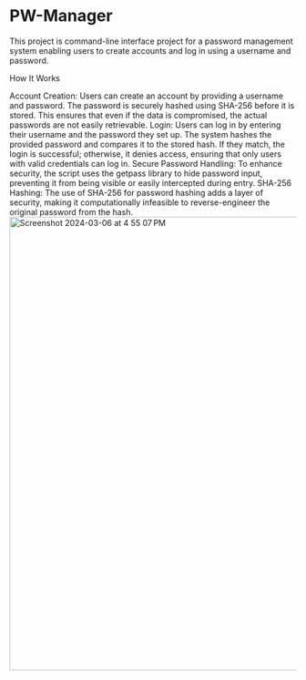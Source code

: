 # PW-Manager
This project is command-line interface project for a password management system enabling users to create accounts and log in using a username and password.

How It Works
<div></div>
    Account Creation: Users can create an account by providing a username and password. The password is securely hashed using SHA-256 before it is stored. This ensures that even if the data is compromised, the actual passwords are not easily retrievable.
    Login: Users can log in by entering their username and the password they set up. The system hashes the provided password and compares it to the stored hash. If they match, the login is successful; otherwise, it denies access, ensuring that only users with valid credentials can log in.
    Secure Password Handling: To enhance security, the script uses the getpass library to hide password input, preventing it from being visible or easily intercepted during entry.
    SHA-256 Hashing: The use of SHA-256 for password hashing adds a layer of security, making it computationally infeasible to reverse-engineer the original password from the hash.
    <img width="796" alt="Screenshot 2024-03-06 at 4 55 07 PM" src="https://github.com/XVI-Adam/PW-Manager/assets/102603088/e24ce40b-5fe8-428f-a789-c0a0ee0b42ff">
